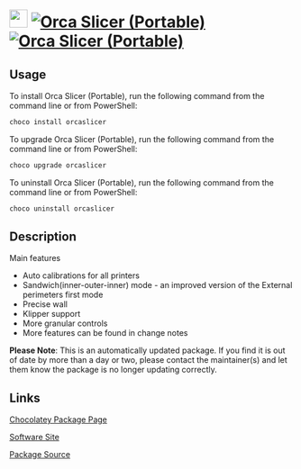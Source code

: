 ﻿# <img src="https://rawcdn.githack.com/strausmann/ChocolateyPackages/36067a6ca0fde5ea168df1ebe192c9ffc55f614d/icons/orcaslicer.png" width="32" height="32"/> [![Orca Slicer (Portable)](https://img.shields.io/chocolatey/v/orcaslicer.svg?label=Orca+Slicer+(Portable))](https://community.chocolatey.org/packages/orcaslicer) [![Orca Slicer (Portable)](https://img.shields.io/chocolatey/dt/orcaslicer.svg)](https://community.chocolatey.org/packages/orcaslicer)

## Usage

To install Orca Slicer (Portable), run the following command from the command line or from PowerShell:

```powershell
choco install orcaslicer
```

To upgrade Orca Slicer (Portable), run the following command from the command line or from PowerShell:

```powershell
choco upgrade orcaslicer
```

To uninstall Orca Slicer (Portable), run the following command from the command line or from PowerShell:

```powershell
choco uninstall orcaslicer
```

## Description

Main features
- Auto calibrations for all printers
- Sandwich(inner-outer-inner) mode - an improved version of the External perimeters first mode
- Precise wall
- Klipper support
- More granular controls
- More features can be found in change notes

**Please Note**: This is an automatically updated package. If you find it is out of date by more than a day or two, please contact the maintainer(s) and let them know the package is no longer updating correctly.


## Links

[Chocolatey Package Page](https://community.chocolatey.org/packages/orcaslicer)

[Software Site](https://github.com/SoftFever/OrcaSlicer)

[Package Source](https://github.com/strausmann/ChocolateyPackages/tree/master/automatic/orcaslicer)

